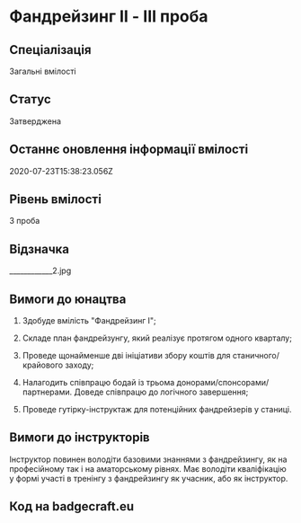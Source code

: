 # Фандрейзинг II - ІІІ проба

## Спеціалізація

Загальні вмілості

## Статус

Затверджена

## Останнє оновлення інформації вмілості

2020-07-23T15:38:23.056Z

## Рівень вмілості

3 проба

## Відзначка

____________2.jpg

## Вимоги до юнацтва

<ol><li><p>Здобуде вмілість "Фандрейзинг I";</p></li><li><p>Складе план фандрейзунгу, який реалізує протягом одного кварталу;</p></li><li><p>Проведе щонайменше дві ініціативи збору коштів для станичного/крайового заходу;</p></li><li><p>Налагодить співпрацю бодай із трьома донорами/спонсорами/партнерами. Доведе співпрацю до логічного завершення;</p></li><li><p>Проведе гутірку-інструктаж для потенційних фандрейзерів у станиці.</p></li></ol>

## Вимоги до інструкторів

Інструктор повинен володіти базовими знаннями з фандрейзингу, як на професійному так і на аматорському рівнях. Має володіти кваліфікацію у формі участі в тренінгу з фандрейзингу як учасник, або як інструктор.

## Код на badgecraft.eu

